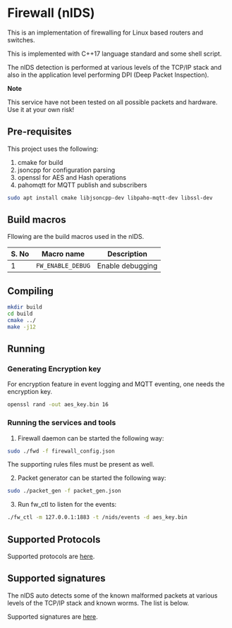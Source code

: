 # Firewall (nIDS)

This is an implementation of firewalling for Linux based routers and switches.

This is implemented with C++17 language standard and some shell script.

The nIDS detection is performed at various levels of the TCP/IP stack and also in the
application level performing DPI (Deep Packet Inspection).

**Note**

This service have not been tested on all possible packets and hardware. Use it at your own risk!

## Pre-requisites

This project uses the following:

1. cmake for build
2. jsoncpp for configuration parsing
3. openssl for AES and Hash operations
4. pahomqtt for MQTT publish and subscribers

```bash
sudo apt install cmake libjsoncpp-dev libpaho-mqtt-dev libssl-dev
```

## Build macros

Fllowing are the build macros used in the nIDS.

| S. No | Macro name | Description |
|-------|------------|-------------|
| 1 |  `FW_ENABLE_DEBUG` | Enable debugging |


## Compiling

```bash
mkdir build
cd build
cmake ../
make -j12
```

## Running

### Generating Encryption key

For encryption feature in event logging and MQTT eventing, one needs the encryption key.

```bash
openssl rand -out aes_key.bin 16
```

### Running the services and tools

1. Firewall daemon can be started the following way:

```bash
sudo ./fwd -f firewall_config.json
```

The supporting rules files must be present as well.

2. Packet generator can be started the following way:

```bash
sudo ./packet_gen -f packet_gen.json
```

3. Run fw_ctl to listen for the events:

```bash
./fw_ctl -m 127.0.0.1:1883 -t /nids/events -d aes_key.bin
```

## Supported Protocols

Supported protocols are [here](doc/supported_protocols.md).

## Supported signatures

The nIDS auto detects some of the known malformed packets at various levels of the TCP/IP stack and
known worms. The list is below.

Supported signatures are [here](doc/supported_signatures.md).


